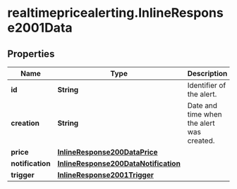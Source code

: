 # realtimepricealerting.InlineResponse2001Data

## Properties

Name | Type | Description | Notes
------------ | ------------- | ------------- | -------------
**id** | **String** | Identifier of the alert. | [optional] 
**creation** | **String** | Date and time when the alert was created. | [optional] 
**price** | [**InlineResponse200DataPrice**](InlineResponse200DataPrice.md) |  | [optional] 
**notification** | [**InlineResponse200DataNotification**](InlineResponse200DataNotification.md) |  | [optional] 
**trigger** | [**InlineResponse2001Trigger**](InlineResponse2001Trigger.md) |  | [optional] 


